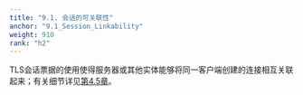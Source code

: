```yaml
---
title: "9.1. 会话的可关联性"
anchor: "9.1_Session_Linkability"
weight: 910
rank: "h2"
---
```


TLS会话票据的使用使得服务器或其他实体能够将同一客户端创建的连接相互关联起来；有关细节详见[第4.5章](#4.5_Session_Resumption)。
